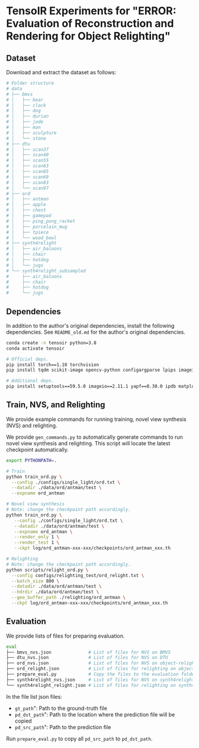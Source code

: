 # TensoIR Experiments for "ERROR: Evaluation of Reconstruction and Rendering for Object Relighting"

## Dataset

Download and extract the dataset as follows:

```bash
# Folder structure
# data
# ├── bmvs
# │   ├── bear
# │   ├── clock
# │   ├── dog
# │   ├── durian
# │   ├── jade
# │   ├── man
# │   ├── sculpture
# │   └── stone
# ├── dtu
# │   ├── scan37
# │   ├── scan40
# │   ├── scan55
# │   ├── scan63
# │   ├── scan65
# │   ├── scan69
# │   ├── scan83
# │   └── scan97
# ├── ord
# │   ├── antman
# │   ├── apple
# │   ├── chest
# │   ├── gamepad
# │   ├── ping_pong_racket
# │   ├── porcelain_mug
# │   ├── tpiece
# │   └── wood_bowl
# ├── synth4relight
# │   ├── air_baloons
# │   ├── chair
# │   ├── hotdog
# │   └── jugs
# └── synth4relight_subsampled
#     ├── air_baloons
#     ├── chair
#     ├── hotdog
#     └── jugs
```

## Dependencies

In addition to the author's original dependencies, install the following 
dependencies. See `README_old.md` for the author's original dependencies.

```bash
conda create -n tensoir python=3.8
conda activate tensoir

# Official deps.
pip install torch==1.10 torchvision
pip install tqdm scikit-image opencv-python configargparse lpips imageio-ffmpeg kornia lpips tensorboard loguru plyfile

# Additional deps.
pip install setuptools==59.5.0 imageio==2.11.1 yapf==0.30.0 ipdb matplotlib
```

## Train, NVS, and Relighting

We provide example commands for running training, novel view synthesis (NVS)
and relighting.

We provide `gen_commands.py` to automatically generate commands to run novel
view synthesis and relighting. This script will locate the latest checkpoint
automatically.

```bash
export PYTHONPATH=.

# Train
python train_ord.py \
  --config ./configs/single_light/ord.txt \
  --datadir ./data/ord/antman/test \
  --expname ord_antman

# Novel view synthesis
# Note: change the checkpoint path accordingly.
python train_ord.py \
   --config ./configs/single_light/ord.txt \
   --datadir ./data/ord/antman/test \
   --expname ord_antman \
   --render_only 1 \
   --render_test 1 \
   --ckpt log/ord_antman-xxx-xxx/checkpoints/ord_antman_xxx.th

# Relighting
# Note: change the checkpoint path accordingly.
python scripts/relight_ord.py \
  --config configs/relighting_test/ord_relight.txt \
  --batch_size 800 \
  --datadir ./data/ord/antman/test \
  --hdrdir ./data/ord/antman/test \
  --geo_buffer_path ./relighting/ord_antman \
  --ckpt log/ord_antman-xxx-xxx/checkpoints/ord_antman_xxx.th
```

## Evaluation

We provide lists of files for preparing evaluation.

```bash                  
eval
├── bmvs_nvs.json              # List of files for NVS on BMVS
├── dtu_nvs.json               # List of files for NVS on DTU
├── ord_nvs.json               # List of files for NVS on object-relighting-dataset
├── ord_relight.json           # List of files for relighting on object-relighting-dataset
├── prepare_eval.py            # Copy the files to the evaluation folder
├── synth4relight_nvs.json     # List of files for NVS on synth4relight
└── synth4relight_relight.json # List of files for relighting on synth4relight
``` 

In the file list json files:

- `gt_path`": Path to the ground-truth file
- `pd_dst_path`": Path to the location where the prediction file will be copied
- `pd_src_path`": Path to the prediction file

Run `prepare_eval.py` to copy all `pd_src_path` to `pd_dst_path`.
